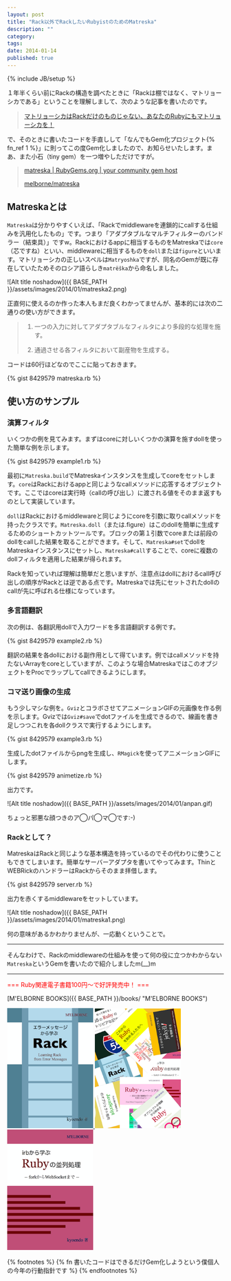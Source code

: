 ```yaml
---
layout: post
title: "Rack以外でRackしたいRubyistのためのMatreska"
description: ""
category: 
tags: 
date: 2014-01-14
published: true
---
```

{% include JB/setup %}

１年半くらい前にRackの構造を調べたときに「Rackは棚ではなく、マトリョーシカである」ということを理解しまして、次のような記事を書いたのです。

> [マトリョーシカはRackだけのものじゃない、あなたのRubyにもマトリョーシカを！](http://melborne.github.io/2012/08/10/build-a-matryoshka-with-ruby/ "マトリョーシカはRackだけのものじゃない、あなたのRubyにもマトリョーシカを！")

で、そのときに書いたコードを手直しして「なんでもGem化プロジェクト{% fn_ref 1 %}」に則ってこの度Gem化しましたので、お知らせいたします。まあ、また小石（tiny gem）を一つ増やしただけですが。

> [matreska | RubyGems.org | your community gem host](https://rubygems.org/gems/matreska "matreska | RubyGems.org | your community gem host")
> 
> [melborne/matreska](https://github.com/melborne/matreska "melborne/matreska")

## Matreskaとは

`Matreska`は分かりやすくいえば、「Rackでmiddlewareを連鎖的にcallする仕組みを汎用化したもの」です。つまり「アダプタブルなマルチフィルターのバンドラー（結束具）」ですw。Rackにおけるappに相当するものをMatreskaでは`core`（芯ですね）といい、middlewareに相当するものを`doll`または`figure`といいます。マトリョーシカの正しいスペルは`Matryoshka`ですが、同名のGemが既に存在していたためそのロシア語らしき`matrëška`から命名しました。

![Alt title noshadow]({{ BASE_PATH }}/assets/images/2014/01/matreska2.png)

正直何に使えるのか作った本人もまだ良くわかってませんが、基本的には次の二通りの使い方ができます。

> 1. 一つの入力に対してアダプタブルなフィルタにより多段的な処理を施す。
> 
> 2. 通過させる各フィルタにおいて副産物を生成する。

コードは60行ほどなのでここに貼っておきます。

{% gist 8429579 matreska.rb %}

## 使い方のサンプル

### 演算フィルタ

いくつかの例を見てみます。まずはcoreに対しいくつかの演算を施すdollを使った簡単な例を示します。

{% gist 8429579 example1.rb %}

最初に`Matreska.build`でMatreskaインスタンスを生成してcoreをセットします。`core`はRackにおけるappと同じようなcallメソッドに応答するオブジェクトです。ここではcoreは実行時（callの呼び出し）に渡される値をそのまま返すものとして実装しています。

`doll`はRackにおけるmiddlewareと同じようにcoreを引数に取りcallメソッドを持ったクラスです。`Matreska.doll`（または.figure）はこのdollを簡単に生成するためのショートカットツールです。ブロックの第１引数でcoreまたは前段のdollをcallした結果を取ることができます。そして、`Matreska#set`でdollをMatreskaインスタンスにセットし、`Matreska#call`することで、coreに複数のdollフィルタを適用した結果が得られます。

Rackを知っていれば理解は簡単だと思いますが、注意点はdollにおけるcall呼び出しの順序がRackとは逆である点です。Matreskaでは先にセットされたdollのcallが先に呼ばれる仕様になっています。

### 多言語翻訳

次の例は、各翻訳用dollで入力ワードを多言語翻訳する例です。

{% gist 8429579 example2.rb %}

翻訳の結果を各dollにおける副作用として得ています。例ではcallメソッドを持たないArrayをcoreとしていますが、このような場合MatreskaではこのオブジェクトをProcでラップしてcallできるようにします。

### コマ送り画像の生成

もう少しマシな例を。`Gviz`とコラボさせてアニメーションGIFの元画像を作る例を示します。Gvizでは`Gviz#save`でdotファイルを生成できるので、線画を書き足しつつこれを各dollクラスで実行するようにします。

{% gist 8429579 example3.rb %}

生成したdotファイルからpngを生成し、`RMagick`を使ってアニメーションGIFにします。

{% gist 8429579 animetize.rb %}

出力です。

![Alt title noshadow]({{ BASE_PATH }}/assets/images/2014/01/anpan.gif)


ちょっと邪悪な顔つきのア◯パ◯マ◯です:-)

### Rackとして？

MatreskaはRackと同じような基本構造を持っているのでその代わりに使うこともできてしまいます。簡単なサーバーアダプタを書いてやってみます。ThinとWEBRickのハンドラーはRackからそのまま拝借します。

{% gist 8429579 server.rb %}

出力を赤くするmiddlewareをセットしています。

![Alt title noshadow]({{ BASE_PATH }}/assets/images/2014/01/matreska1.png)

何の意味があるかわかりませんが、一応動くということで。

---

そんなわけで、Rackのmiddlewareの仕組みを使って何の役に立つかわからない`Matreska`というGemを書いたので紹介しましたm(__)m


---

<p style='color:red'>=== Ruby関連電子書籍100円〜で好評発売中！ ===</p>

[M'ELBORNE BOOKS]({{ BASE_PATH }}/books/ "M'ELBORNE BOOKS")

<a href="{{ BASE_PATH }}/books/">
  <img src="/assets/images/books/rack_cover.png" alt="rack" style="width:200px" />
</a>
<a href="{{ BASE_PATH }}/books/">
  <img src="/assets/images/books/ruby_pack8.png" alt="pack8" style="width:200px" />
</a>
<a href="{{ BASE_PATH }}/books/">
  <img src="/assets/images/books/ruby_parallel_cover.png" alt="ruby_parallel" style="width:200px" />
</a>


{% footnotes %}
{% fn 書いたコードはできるだけGem化しようという僕個人の今年の行動指針です %}
{% endfootnotes %}
